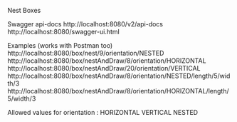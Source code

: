 Nest Boxes

Swagger api-docs
http://localhost:8080/v2/api-docs
http://localhost:8080/swagger-ui.html


Examples (works with Postman too)
http://localhost:8080/box/nest/9/orientation/NESTED
http://localhost:8080/box/nestAndDraw/8/orientation/HORIZONTAL
http://localhost:8080/box/nestAndDraw/20/orientation/VERTICAL
http://localhost:8080/box/nestAndDraw/8/orientation/NESTED/length/5/width/3
http://localhost:8080/box/nestAndDraw/8/orientation/HORIZONTAL/length/5/width/3

Allowed values for orientation :
HORIZONTAL
VERTICAL
NESTED

